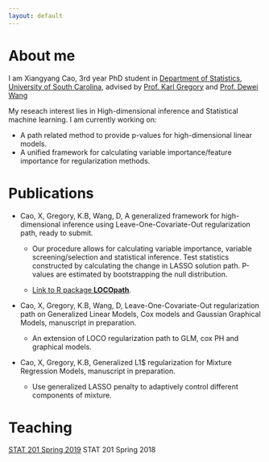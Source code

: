 ```yaml
---
layout: default
---
```


# About me 

I am Xiangyang Cao, 3rd year PhD student in [Department of Statistics](https://sc.edu/study/colleges_schools/artsandsciences/statistics/index.php), [University of South Carolina](https://sc.edu/), advised by [Prof. Karl Gregory](http://people.stat.sc.edu/gregorkb/) and [Prof. Dewei Wang](http://people.stat.sc.edu/wang528/index.html)

My reseach interest lies in High-dimensional inference and Statistical machine learning. 
I am currently working on:

* A path related method to provide p-values for high-dimensional linear models.
* A unified framework for calculating variable importance/feature importance for regularization methods.


# Publications

* Cao, X, Gregory, K.B, Wang, D, A generalized framework for high-dimensional inference using Leave-One-Covariate-Out regularization path, ready to submit.

  - Our procedure allows for calculating variable importance, variable screening/selection and statistical inference. Test statistics constructed by calculating the change in LASSO solution path. P-values are estimated by bootstrapping the null distribution. 
  
  - [Link to R package **LOCOpath**](https://github.com/statcao/LOCOpath). 

* Cao, X, Gregory, K.B, Wang, D, Leave-One-Covariate-Out regularization path on Generalized Linear Models, Cox models and Gaussian Graphical Models, manuscript in preparation.

  - An extension of LOCO regularization path to GLM, cox PH and graphical models.

* Cao, X, Gregory, K.B, Generalized L1$ regularization for Mixture Regression Models, manuscript in preparation.
  
  - Use generalized LASSO penalty to adaptively control different components of mixture.


# Teaching

[STAT 201 Spring 2019](./teaching) 
STAT 201 Spring 2018

